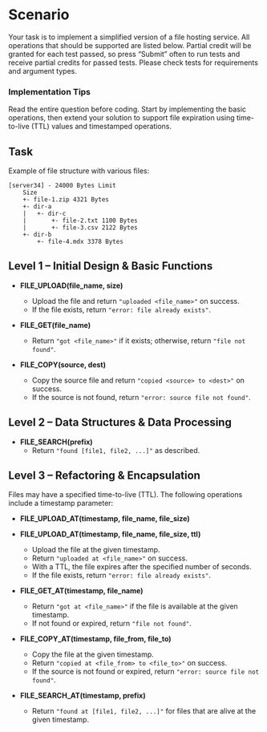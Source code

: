 # Scenario

Your task is to implement a simplified version of a file hosting service.
All operations that should be supported are listed below. Partial credit will be granted for each test passed, so
press “Submit” often to run tests and receive partial credits for passed tests. Please check tests for requirements
and argument types.

### Implementation Tips

Read the entire question before coding. Start by implementing the basic operations, then extend your solution
to support file expiration using time-to-live (TTL) values and timestamped operations.

## Task

Example of file structure with various files:

```plaintext
[server34] - 24000 Bytes Limit
    Size
    +- file-1.zip 4321 Bytes
    +- dir-a
    |   +- dir-c
    |       +- file-2.txt 1100 Bytes
    |       +- file-3.csv 2122 Bytes
    +- dir-b
        +- file-4.mdx 3378 Bytes
```

## Level 1 – Initial Design & Basic Functions

- **FILE_UPLOAD(file_name, size)**
  - Upload the file and return `"uploaded <file_name>"` on success.
  - If the file exists, return `"error: file already exists"`.

- **FILE_GET(file_name)**
  - Return `"got <file_name>"` if it exists; otherwise, return `"file not found"`.

- **FILE_COPY(source, dest)**
  - Copy the source file and return `"copied <source> to <dest>"` on success.
  - If the source is not found, return `"error: source file not found"`.

## Level 2 – Data Structures & Data Processing

- **FILE_SEARCH(prefix)**
  - Return `"found [file1, file2, ...]"` as described.

## Level 3 – Refactoring & Encapsulation

Files may have a specified time-to-live (TTL). The following operations include a timestamp parameter:

- **FILE_UPLOAD_AT(timestamp, file_name, file_size)**
- **FILE_UPLOAD_AT(timestamp, file_name, file_size, ttl)**
  - Upload the file at the given timestamp.
  - Return `"uploaded at <file_name>"` on success.
  - With a TTL, the file expires after the specified number of seconds.
  - If the file exists, return `"error: file already exists"`.

- **FILE_GET_AT(timestamp, file_name)**
  - Return `"got at <file_name>"` if the file is available at the given timestamp.
  - If not found or expired, return `"file not found"`.

- **FILE_COPY_AT(timestamp, file_from, file_to)**
  - Copy the file at the given timestamp.
  - Return `"copied at <file_from> to <file_to>"` on success.
  - If the source is not found or expired, return `"error: source file not found"`.

- **FILE_SEARCH_AT(timestamp, prefix)**
  - Return `"found at [file1, file2, ...]"` for files that are alive at the given timestamp.